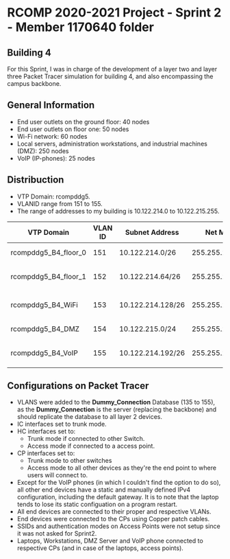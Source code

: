 RCOMP 2020-2021 Project - Sprint 2 - Member 1170640 folder
===========================================

## Building 4

For this Sprint, I was in charge of the development of a layer two and layer three Packet Tracer simulation for building 4, and also encompassing the campus backbone.

## General Information
- End user outlets on the ground floor: 40 nodes
- End user outlets on floor one: 50 nodes
- Wi-Fi network: 60 nodes
- Local servers, administration workstations, and industrial machines (DMZ): 250 nodes
- VoIP (IP-phones): 25 nodes

## Distribuction

- VTP Domain: rcompddg5.
- VLANID range from 151 to 155.
- The range of addresses to my building is 10.122.214.0 to 10.122.215.255.

| VTP Domain  | VLAN ID | Subnet Address  | Net Mask  | Available Address Range  |  Broadcast Address | Gateway Address |
|---|---|---|---|---|---|---|
| rcompddg5_B4_floor_0 | 151  | 10.122.214.0/26 | 255.255.255.192  | 10.122.214.1 - 10.122.214.62  | 10.122.214.63  |  10.122.214.1 |
| rcompddg5_B4_floor_1 | 152  | 10.122.214.64/26   | 255.255.255.192  | 10.122.214.65 - 10.122.214.126  | 10.122.214.127 | 10.122.214.65  |
| rcompddg5_B4_WiFi |  153 | 10.122.214.128/26  | 255.255.255.192 | 10.122.214.129 - 10.122.214.190  | 10.122.214.191 | 10.122.214.129  |
| rcompddg5_B4_DMZ |  154 | 10.122.215.0/24  | 255.255.255.0 | 10.122.215.1 - 10.122.215.254  |  10.122.215.255 | 10.122.215.1 |
| rcompddg5_B4_VoIP |  155 | 10.122.214.192/26 | 255.255.255.192  | 10.122.214.193 - 10.122.214.254  | 10.122.214.255  | 10.122.214.193 |

## Configurations on Packet Tracer

- VLANS were added to the **Dummy_Connection** Database (135 to 155), as the **Dummy_Connection** is the server (replacing the backbone) and should replicate the database to all layer 2 devices.
- IC interfaces set to trunk mode.
- HC interfaces set to:
    - Trunk mode if connected to other Switch.
    - Access mode if connected to a access point.
- CP interfaces set to:
    - Trunk mode to other switches
    - Access mode to all other devices as they're the end point to where users will connect to.
- Except for the VoIP phones (in which I couldn't find the option to do so), all other end devices have a static and manually defined IPv4 configuration, including the default gateway. It is to note that the laptop tends to lose its static configuation on a program restart.
- All end devices are connected to their proper and respective VLANs.
- End devices were connected to the CPs using Copper patch cables.
- SSIDs and authentication modes on Access Points were not setup since it was not asked for Sprint2.
- Laptops, Workstations, DMZ Server and VoIP phone connected to respective CPs (and in case of the laptops, access points).
